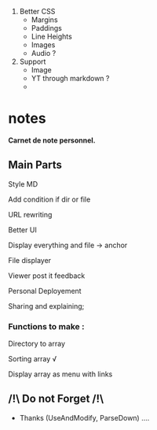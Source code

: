 1. Better CSS
    - Margins
    - Paddings
    - Line Heights
    - Images
    - Audio ?
2. Support
    - Image
    - YT through markdown ?
    - 
  

# notes

**Carnet de note personnel.**

## Main Parts

Style MD

Add condition if dir or file

URL rewriting

Better UI

Display everything and file -> anchor

File displayer

Viewer post it feedback 

Personal Deployement

Sharing and explaining;


### Functions to make :
Directory to array

Sorting array √

Display array as menu with links

## /!\ Do not Forget /!\
* Thanks (UseAndModify, ParseDown)
....
